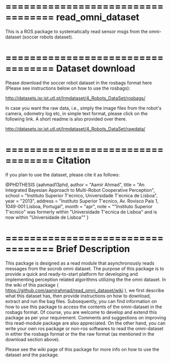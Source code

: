 ==================================
read_omni_dataset
==================================

This is a ROS package to systematically read sensor msgs from the omni-dataset (soccer robots dataset). 

==================================
Dataset download
==================================

Please download the soccer robot dataset in the rosbags format here (Please see instructions below on how to use the rosbags):

http://datasets.isr.ist.utl.pt/lrmdataset/4_Robots_DataSet/rosbags/

In case you want the raw data, i.e., simply the image files from the robot's camera, odometry log etc, in simple text format, please click on the following link. A short readme is also provided over there.

http://datasets.isr.ist.utl.pt/lrmdataset/4_Robots_DataSet/rawdata/

==================================
Citation
==================================

If you plan to use the dataset, please cite it as follows:

@PHDTHESIS {aahmad13phd,
    author  = "Aamir Ahmad",
    title   = "An Integrated Bayesian Approach to Multi-Robot Cooperative Perception",
    school  = "Instituto Superior T\'ecnico, Universidade T\'ecnica de Lisboa",
    year    = "2013",
    address = "Instituto Superior T\'ecnico, Av. Rovisco Pais 1, 1049-001 Lisboa, Portugal",
    month   = "apr",
    note    = "\"Instituto Superior T\'ecnico\" was formerly within  \"Universidade T\'ecnica de Lisboa\" and is now within \"Universidade de Lisboa\""
}

==================================
Brief Description
==================================

This package is designed as a read module that asynchronously reads messages from the socrob omni dataset. The purpose of this package is to provide a quick and ready-to-start platform for developing and implementing perception related algorithms utilizing the the omni dataset. In the wiki of this package ( https://github.com/aamirahmad/read_omni_dataset/wiki ), we first describe what this dataset has, then provide instructions on how to download, extract and run the bag files. Subsequently, you can find information on how to use this package to access the contents of the omni-dataset in the rosbags format. Of course, you are welcome to develop and extend this package as per your requirement. Comments and suggestions on improving this read-module package are also appreciated. On the other hand, you can write your own ros package or non-ros softwares to read the omni-dataset in either the rosbags format or the the raw format (as mentioned in the download section above).

Please see the wiki page of this package for more info on how to use the dataset and the package.
